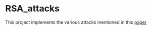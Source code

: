 # RSA_attacks
This project implements the various attacks mentioned in this [paper](https://crypto.stanford.edu/~dabo/papers/RSA-survey.pdf)
